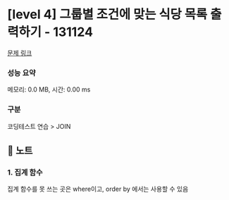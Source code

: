 # [level 4] 그룹별 조건에 맞는 식당 목록 출력하기 - 131124 

[문제 링크](https://school.programmers.co.kr/learn/courses/30/lessons/131124) 

### 성능 요약

메모리: 0.0 MB, 시간: 0.00 ms

### 구분

코딩테스트 연습 > JOIN

## 🎋 노트
### 1. 집계 함수
집계 함수를 못 쓰는 곳은 where이고, order by 에서는 사용할 수 있음

